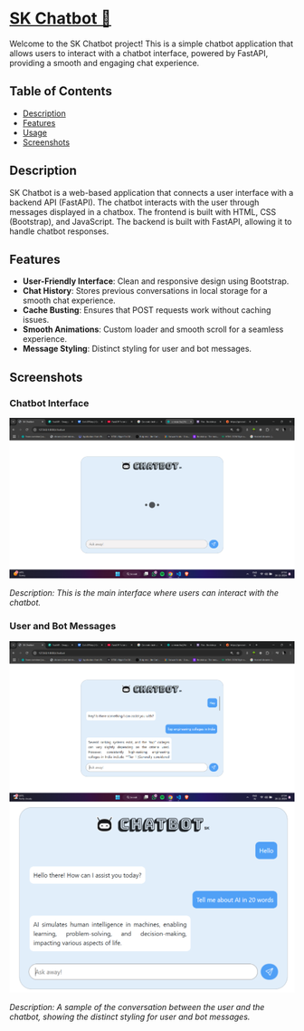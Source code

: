 # [SK Chatbot 🔗](https://chatbotsk.vercel.app/chatbot)

Welcome to the SK Chatbot project! This is a simple chatbot application that allows users to interact with a chatbot interface, powered by FastAPI, providing a smooth and engaging chat experience.

## Table of Contents
- [Description](#description)
- [Features](#features)
- [Usage](#usage)
- [Screenshots](#screenshots)

## Description

SK Chatbot is a web-based application that connects a user interface with a backend API (FastAPI). The chatbot interacts with the user through messages displayed in a chatbox. The frontend is built with HTML, CSS (Bootstrap), and JavaScript. The backend is built with FastAPI, allowing it to handle chatbot responses.

## Features
- **User-Friendly Interface**: Clean and responsive design using Bootstrap.
- **Chat History**: Stores previous conversations in local storage for a smooth chat experience.
- **Cache Busting**: Ensures that POST requests work without caching issues.
- **Smooth Animations**: Custom loader and smooth scroll for a seamless experience.
- **Message Styling**: Distinct styling for user and bot messages.

## Screenshots

### Chatbot Interface

![Chatbot Interface](./static/assets/interface_ss.png)

*Description: This is the main interface where users can interact with the chatbot.*

### User and Bot Messages

![Chat History](./static/assets/conversation_ss_1.png)
![Chat History](./static/assets/conversation_ss_2.png)

*Description: A sample of the conversation between the user and the chatbot, showing the distinct styling for user and bot messages.*
